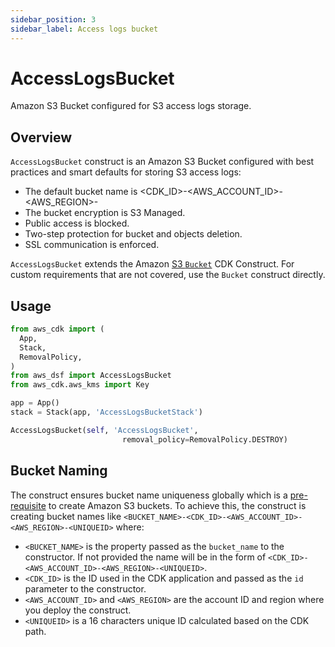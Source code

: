 ```yaml
---
sidebar_position: 3
sidebar_label: Access logs bucket
---
```


# AccessLogsBucket

Amazon S3 Bucket configured for S3 access logs storage.

## Overview

`AccessLogsBucket` construct is an Amazon S3 Bucket configured with best practices and smart defaults for storing S3 access logs:
- The default bucket name is <CDK_ID>-<AWS_ACCOUNT_ID>-<AWS_REGION>-<UNIQUEID>
- The bucket encryption is S3 Managed.
- Public access is blocked.
- Two-step protection for bucket and objects deletion.
- SSL communication is enforced.

`AccessLogsBucket` extends the Amazon [S3 `Bucket`](https://docs.aws.amazon.com/cdk/api/v2/python/aws_cdk.aws_s3/Bucket.html#bucket) CDK Construct. For custom requirements that are not covered, use the `Bucket` construct directly.


## Usage

```python
from aws_cdk import (
  App, 
  Stack, 
  RemovalPolicy, 
)
from aws_dsf import AccessLogsBucket
from aws_cdk.aws_kms import Key

app = App()
stack = Stack(app, 'AccessLogsBucketStack')

AccessLogsBucket(self, 'AccessLogsBucket',
                         removal_policy=RemovalPolicy.DESTROY)
```

## Bucket Naming

The construct ensures bucket name uniqueness globally which is a [pre-requisite](https://docs.aws.amazon.com/AmazonS3/latest/userguide/bucketnamingrules.html) to create Amazon S3 buckets. 
To achieve this, the construct is creating bucket names like `<BUCKET_NAME>-<CDK_ID>-<AWS_ACCOUNT_ID>-<AWS_REGION>-<UNIQUEID>` where:
 * `<BUCKET_NAME>` is the property passed as the `bucket_name` to the constructor. If not provided the name will be in the form of `<CDK_ID>-<AWS_ACCOUNT_ID>-<AWS_REGION>-<UNIQUEID>`.
 * `<CDK_ID>` is the ID used in the CDK application and passed as the `id` parameter to the constructor.
 * `<AWS_ACCOUNT_ID>` and `<AWS_REGION>` are the account ID and region where you deploy the construct.
 * `<UNIQUEID>` is a 16 characters unique ID calculated based on the CDK path.